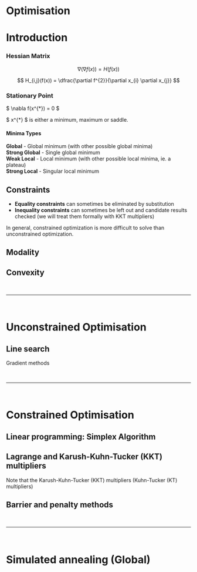 # Optimisation

# Introduction

### Hessian Matrix

$$ \nabla(\nabla f(x)) = H(f(x)) $$

$$ H_{i,j}(f(x)) = \dfrac{\partial f^{2}}{\partial x_{i} \partial x_{j}} $$

### Stationary Point
$ \nabla f(x^{*}) = 0 $

$ x^{*} $ is either a minimum, maximum or saddle.

#### Minima Types

**Global** - Global minimum (with other possible global minima) </br>
**Strong Global** - Single global minimum </br>
**Weak Local** - Local minimum (with other possible local minima, ie. a plateau) </br>
**Strong Local** - Singular local minimum </br>

## Constraints
- **Equality constraints** can sometimes be eliminated by substitution
- **Inequality constraints** can sometimes be left out and candidate results checked (we will treat them formally with KKT multipliers)

In general, constrained optimization is more difficult to solve than unconstrained optimization.


## Modality


## Convexity


</br><hr></br>

# Unconstrained Optimisation

## Line search
Gradient methods


</br><hr></br>

# Constrained Optimisation

## Linear programming: Simplex Algorithm
## Lagrange and Karush-Kuhn-Tucker (KKT) multipliers
Note that the Karush-Kuhn-Tucker (KKT) multipliers (Kuhn-Tucker (KT) multipliers)

## Barrier and penalty methods

</br><hr></br>

# Simulated annealing (Global)













